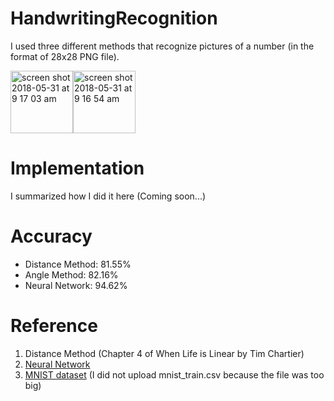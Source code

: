 # HandwritingRecognition
I used three different methods that recognize pictures of a number (in the format of 28x28 PNG file).

<img width="100" alt="screen shot 2018-05-31 at 9 17 03 am" src="https://user-images.githubusercontent.com/21322866/40794234-6bf764ea-64b3-11e8-997b-a1ebf1bcd537.png"><img width="100" alt="screen shot 2018-05-31 at 9 16 54 am" src="https://user-images.githubusercontent.com/21322866/40794235-6c121c22-64b3-11e8-951a-534b62faa019.png">


# Implementation
I summarized how I did it here (Coming soon...)
# Accuracy
* Distance Method: 81.55%
* Angle Method:    82.16%
* Neural Network:  94.62%

# Reference
1. Distance Method (Chapter 4 of When Life is Linear by Tim Chartier)
2. [Neural Network](https://github.com/ioneone/NeuralNetwork)
3. [MNIST dataset](http://yann.lecun.com/exdb/mnist/) (I did not upload mnist_train.csv because the file was too big)
